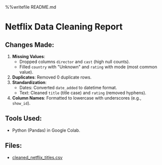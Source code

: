 %%writefile README.md
# Netflix Data Cleaning Report

## Changes Made:
1. **Missing Values**:
   - Dropped columns `director` and `cast` (high null counts).
   - Filled `country` with "Unknown" and `rating` with mode (most common value).
2. **Duplicates**: Removed 0 duplicate rows.
3. **Standardization**:
   - Dates: Converted `date_added` to datetime format.
   - Text: Cleaned `title` (title case) and `rating` (removed hyphens).
4. **Column Names**: Formatted to lowercase with underscores (e.g., `show_id`).

## Tools Used:
- Python (Pandas) in Google Colab.

## Files:
- [cleaned_netflix_titles.csv](cleaned_netflix_titles.csv)
